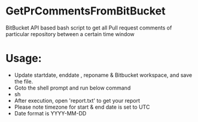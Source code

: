 # GetPrCommentsFromBitBucket
BitBucket API based bash script to get all Pull request comments of particular repository between a certain time window

# Usage:
- Update startdate, enddate , reponame & Bitbucket workspace, and save the file.
- Goto the shell prompt and run below command
- sh <ThisFileName>
- After execution, open 'report.txt' to get your report
- Please note timezone for start & end date is set to UTC
- Date format is YYYY-MM-DD
